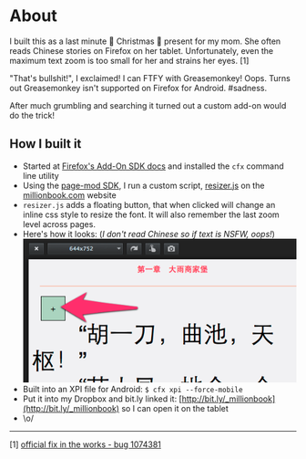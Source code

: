 # About

I built this as a last minute 🎄 Christmas 🎄 present for my mom. She often reads Chinese stories on Firefox on her tablet. Unfortunately, even the maximum text zoom is too small for her and strains her eyes. [1]

"That's bullshit!", I exclaimed! I can FTFY with Greasemonkey! Oops. Turns out Greasemonkey isn't supported on Firefox for Android. #sadness.

After much grumbling and searching it turned out a custom add-on would do the trick!

## How I built it

* Started at [Firefox's Add-On SDK docs](https://developer.mozilla.org/en-US/Add-ons/SDK) and installed the `cfx` command line utility
* Using the [page-mod SDK](https://developer.mozilla.org/en-US/Add-ons/SDK/High-Level_APIs/page-mod), I run a custom script, [resizer.js](https://github.com/mostlygeek/millionbook-firefox-addon/blob/master/data/resizer.js) on the [millionbook.com](http://millionbook.com) website
* `resizer.js` adds a floating button, that when clicked will change an inline css style to resize the font. It will also remember the last zoom level across pages.
* Here's how it looks: (*I don't read Chinese so if text is NSFW, oops!*)![screenshot](https://raw.githubusercontent.com/mostlygeek/millionbook-firefox-addon/master/screenshots/1.png?a)
* Built into an XPI file for Android: `$ cfx xpi --force-mobile`
* Put it into my Dropbox and bit.ly linked it: [http://bit.ly/_millionbook](http://bit.ly/_millionbook) so I can open it on the tablet
* \o/


----

[1] [official fix in the works - bug 1074381](https://bugzilla.mozilla.org/show_bug.cgi?id=1074381)